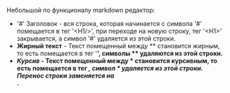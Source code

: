 Небольшой по функционалу markdown редактор:
- '#' Заголовок - вся строка, которая начинается с символа '#' помещается в тег '<Н1/>', при переходе на новую строку, тег '<Н1>' закрывается, а символ '#' удаляется из этой строки. 
- **Жирный текст** - Текст помещенный между ** становится жирным, то есть помещается в тег '<b/>', символы ** удаляются из этой строки.  
- *Курсив* - Текст помещенный между * становится курсивным, то есть помещается в тег <i/>, символ * удаляется из этой строки. 
Перенос строки заменяется на <br>.
